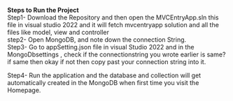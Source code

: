 **Steps to Run the Project** <br>
Step1- Download the Repository and then open the MVCEntryApp.sln this file in visual studio 2022 and it will fetch mvcentryapp solution and all the files like model, view and controller <br>
step2- Open MongoDB, and note down the connection String. <br>
Step3- Go to appSetting.json file in visual Studio 2022 and in the MongoDbsettings , check if the connectionstring you wrote earlier is same? if same then okay if not then copy past your connection string into it. <br>

Step4- Run the application and the database and collection will get automatically created in the MongoDB when first time you visit the Homepage.
